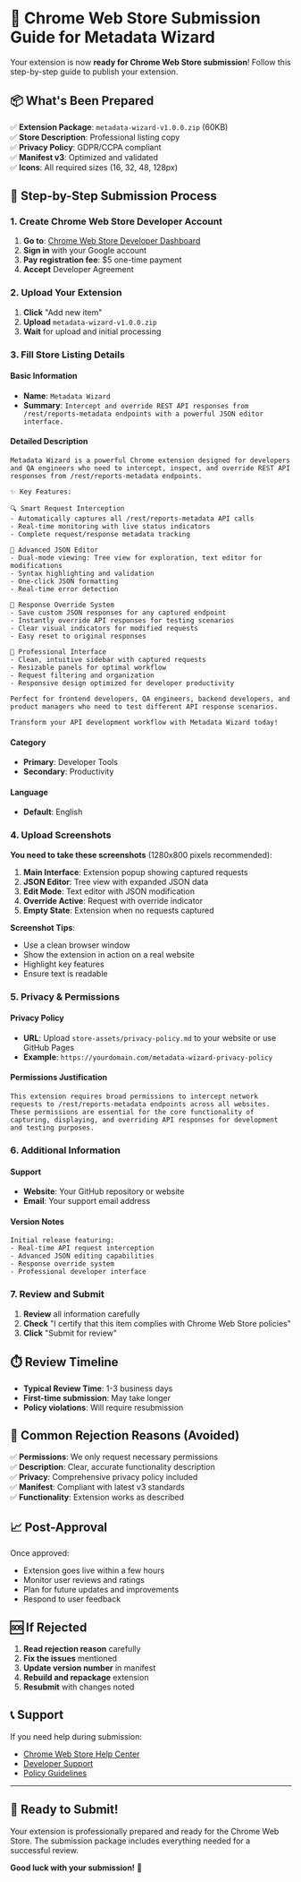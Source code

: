 # 🚀 Chrome Web Store Submission Guide for Metadata Wizard

Your extension is now **ready for Chrome Web Store submission**! Follow this step-by-step guide to publish your extension.

## 📦 What's Been Prepared

✅ **Extension Package**: `metadata-wizard-v1.0.0.zip` (60KB)  
✅ **Store Description**: Professional listing copy  
✅ **Privacy Policy**: GDPR/CCPA compliant  
✅ **Manifest v3**: Optimized and validated  
✅ **Icons**: All required sizes (16, 32, 48, 128px)

## 🎯 Step-by-Step Submission Process

### 1. Create Chrome Web Store Developer Account

1. **Go to**: [Chrome Web Store Developer Dashboard](https://chrome.google.com/webstore/devconsole/)
2. **Sign in** with your Google account
3. **Pay registration fee**: $5 one-time payment
4. **Accept** Developer Agreement

### 2. Upload Your Extension

1. **Click** "Add new item"
2. **Upload** `metadata-wizard-v1.0.0.zip`
3. **Wait** for upload and initial processing

### 3. Fill Store Listing Details

#### **Basic Information**

- **Name**: `Metadata Wizard`
- **Summary**: `Intercept and override REST API responses from /rest/reports-metadata endpoints with a powerful JSON editor interface.`

#### **Detailed Description**

```
Metadata Wizard is a powerful Chrome extension designed for developers and QA engineers who need to intercept, inspect, and override REST API responses from /rest/reports-metadata endpoints.

✨ Key Features:

🔍 Smart Request Interception
- Automatically captures all /rest/reports-metadata API calls
- Real-time monitoring with live status indicators
- Complete request/response metadata tracking

📝 Advanced JSON Editor
- Dual-mode viewing: Tree view for exploration, text editor for modifications
- Syntax highlighting and validation
- One-click JSON formatting
- Real-time error detection

🎯 Response Override System
- Save custom JSON responses for any captured endpoint
- Instantly override API responses for testing scenarios
- Clear visual indicators for modified requests
- Easy reset to original responses

🚀 Professional Interface
- Clean, intuitive sidebar with captured requests
- Resizable panels for optimal workflow
- Request filtering and organization
- Responsive design optimized for developer productivity

Perfect for frontend developers, QA engineers, backend developers, and product managers who need to test different API response scenarios.

Transform your API development workflow with Metadata Wizard today!
```

#### **Category**

- **Primary**: Developer Tools
- **Secondary**: Productivity

#### **Language**

- **Default**: English

### 4. Upload Screenshots

**You need to take these screenshots** (1280x800 pixels recommended):

1. **Main Interface**: Extension popup showing captured requests
2. **JSON Editor**: Tree view with expanded JSON data
3. **Edit Mode**: Text editor with JSON modification
4. **Override Active**: Request with override indicator
5. **Empty State**: Extension when no requests captured

**Screenshot Tips**:

- Use a clean browser window
- Show the extension in action on a real website
- Highlight key features
- Ensure text is readable

### 5. Privacy & Permissions

#### **Privacy Policy**

- **URL**: Upload `store-assets/privacy-policy.md` to your website or use GitHub Pages
- **Example**: `https://yourdomain.com/metadata-wizard-privacy-policy`

#### **Permissions Justification**

```
This extension requires broad permissions to intercept network requests to /rest/reports-metadata endpoints across all websites. These permissions are essential for the core functionality of capturing, displaying, and overriding API responses for development and testing purposes.
```

### 6. Additional Information

#### **Support**

- **Website**: Your GitHub repository or website
- **Email**: Your support email address

#### **Version Notes**

```
Initial release featuring:
- Real-time API request interception
- Advanced JSON editing capabilities
- Response override system
- Professional developer interface
```

### 7. Review and Submit

1. **Review** all information carefully
2. **Check** "I certify that this item complies with Chrome Web Store policies"
3. **Click** "Submit for review"

## ⏱️ Review Timeline

- **Typical Review Time**: 1-3 business days
- **First-time submission**: May take longer
- **Policy violations**: Will require resubmission

## 🚨 Common Rejection Reasons (Avoided)

✅ **Permissions**: We only request necessary permissions  
✅ **Description**: Clear, accurate functionality description  
✅ **Privacy**: Comprehensive privacy policy included  
✅ **Manifest**: Compliant with latest v3 standards  
✅ **Functionality**: Extension works as described

## 📈 Post-Approval

Once approved:

- Extension goes live within a few hours
- Monitor user reviews and ratings
- Plan for future updates and improvements
- Respond to user feedback

## 🆘 If Rejected

1. **Read rejection reason** carefully
2. **Fix the issues** mentioned
3. **Update version number** in manifest
4. **Rebuild and repackage** extension
5. **Resubmit** with changes noted

## 📞 Support

If you need help during submission:

- [Chrome Web Store Help Center](https://support.google.com/chrome_webstore/)
- [Developer Support](https://support.google.com/chrome/a/contact/chrome_extensions_dev)
- [Policy Guidelines](https://developer.chrome.com/docs/webstore/program-policies/)

---

## 🎉 Ready to Submit!

Your extension is professionally prepared and ready for the Chrome Web Store. The submission package includes everything needed for a successful review.

**Good luck with your submission!** 🚀
